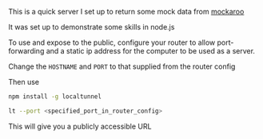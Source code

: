 This is a quick server I set up to return some mock data from [mockaroo](https://www.mockaroo.com/)

It was set up to demonstrate some skills in node.js

To use and expose to the public, configure your router to allow port-forwarding and a static ip address for the computer to be used as a server.

Change the `HOSTNAME` and `PORT` to that supplied from the router config 

Then use
```bash
npm install -g localtunnel

lt --port <specified_port_in_router_config>
```
This will give you a publicly accessible URL
